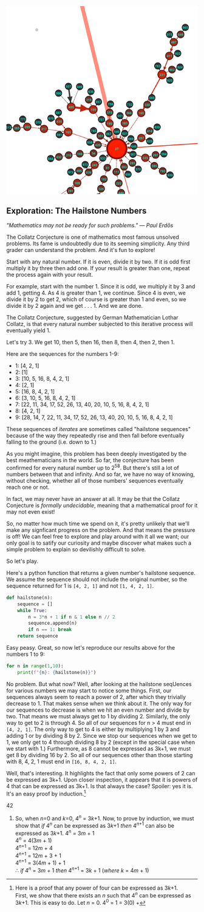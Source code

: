 ![Gephi screenshot](graphdetail.png)
## Exploration: The Hailstone Numbers

_"Mathematics may not be ready for such problems." &mdash; Paul Erdős_


The Collatz Conjecture is one of mathematics most famous unsolved problems.  Its
fame is undoubtedly due to its seeming simplicity. Any third grader can
understand the problem. And it's fun to explore!

Start with any natural number. If it is even, divide it by two. If it is odd
first multiply it by three then add one. If your result is greater than one,
repeat the process again with your result.

For example, start with the number 1. Since it is odd, we multiply it by 3 and
add 1, getting 4. As 4 is greater than 1, we continue. Since 4 is even, we
divide it by 2 to get 2, which of course is greater than 1 and even, so we
divide it by 2 again and we get . . . 1. And we are done.

The Collatz Conjecture, suggested by German Mathematician Lothar Collatz, is
that every natural number subjected to this iterative process will eventually
yield 1.

Let's try 3. We get 10, then 5, then 16, then 8, then 4, then 2, then 1.

Here are the sequences for the numbers 1-9:

  * 1: [4, 2, 1]
  * 2: [1]
  * 3: [10, 5, 16, 8, 4, 2, 1]
  * 4: [2, 1]
  * 5: [16, 8, 4, 2, 1]
  * 6: [3, 10, 5, 16, 8, 4, 2, 1]
  * 7: [22, 11, 34, 17, 52, 26, 13, 40, 20, 10, 5, 16, 8, 4, 2, 1]
  * 8: [4, 2, 1]
  * 9: [28, 14, 7, 22, 11, 34, 17, 52, 26, 13, 40, 20, 10, 5, 16, 8, 4, 2, 1]

These sequences of _iterates_ are sometimes called "hailstone sequences" because
of the way they repeatedly rise and then fall before eventually falling to the
ground (i.e. down to 1.)

As you might imagine, this problem has been deeply investigated by the best
meathematicians in the world. So far, the conjecture has been confirmed for
every natural number up to 2<sup>58</sup>.  But there's still a lot of numbers
between that and infinity. And so far, we have no way of knowing, without
checking, whether all of those numbers' sequences eventually reach one or not.

In fact, we may never have an answer at all. It may be that the Collatz
Conjecture is _formally undecidable_, meaning that a mathematical proof for it
may not even exist!

So, no matter how much time we spend on it, it's pretty unlikely that we'll make
any signficant progress on the problem. And that means the pressure is off! We
can feel free to explore and play around with it all we want; our only goal is
to satify our curiosity and maybe discover what makes such a simple problem to
explain so devilishly difficult to solve.

So let's play.

Here's a python function that returns a given number's hailstone sequence. We
assume the sequence should not include the original number, so the sequence
returned for 1 is `[4, 2, 1]` and not `[1, 4, 2, 1]`.

``` python 
def hailstone(n):
    sequence = []
    while True:
        n = 3*n + 1 if n & 1 else n // 2
        sequence.append(n)
        if n == 1: break
    return sequence
```

Easy peasy. Great, so now let's reproduce our results above for the numbers 1 to 9: 

``` python 
for n in range(1,10):
    print(f"{n}: {hailstone(n)}")
```

No problem. But what now? Well, after looking at the hailstone seqUences for
various numbers we may start to notice some things. First, our sequences always
seem to reach a power of 2, after which they trivially decrease to 1. That makes
sense when we think about it.  The only way for our sequences to decrease is
when we hit an even number and divide by two. That means we must always get to 1
by dividing 2. Similarly, the only way to get to 2 is through 4. So all of our
sequences for n > 4 must end in `[4, 2, 1]`. The only way to get to 4 is either
by multiplying 1 by 3 and adding 1 or by dividing 8 by 2. Since we stop our
sequences when we get to 1, we only get to 4 through dividing 8 by 2 (except in
the special case when we start with 1.) Furthermore, as 8 cannot be expressed as
3k+1, we must get 8 by dividing 16 by 2. So all of our sequences other than
those starting with 8, 4, 2, 1 must end in `[16, 8, 4, 2, 1]`.

Well, that's interesting. It highlights the fact that only some powers of 2 can
be expressed as 3k+1. Upon closer inspection, it appears that it is powers of 4 that
can be expressed as 3k+1. Is that always the case? Spoiler: yes it is. It's an
easy proof by induction.[^proof]




42

[^proof]: Here is a proof that any power of four can be expressed as 3*k*+1.  
  First, we show that there exists an _n_ such that 4<sup>_n_</sup> can be
  expressed as 3*k*+1. This is easy to do. Let _n_ = 0. 4<sup>0</sup> = 1 = 3(0) +
  1. So, when _n_=0 and _k_=0, 4<sup>_n_</sup> = 3*k*+1.
  Now, to prove by induction, we must show that _if_ 4<sup>_n_</sup> can be
  expressed as 3*k*+1 _then_ 4<sup>_n_+1</sup> can also be expressed as 3*k*+1.
  4<sup>_n_</sup> = 3*m* + 1   
  4<sup>_n_</sup> = 4(3*m* + 1)  
  4<sup>_n_+1</sup> = 12*m* + 4  
  4<sup>_n_+1</sup> = 12*m* + 3 + 1  
  4<sup>_n_+1</sup> = 3(4*m* + 1) + 1  
  &there4; _if_ 4<sup>_n_</sup> = 3*m* + 1 _then_  4<sup>_n_+1</sup> = 3*k* + 1
  (_where_ *k* = 4*m* + 1)



